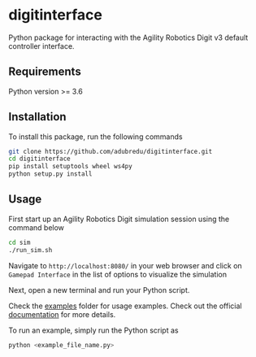 # digitinterface

Python package for interacting with the Agility Robotics Digit v3 default controller interface.

## Requirements
Python version >= 3.6

## Installation
To install this package, run the following commands
```bash
git clone https://github.com/adubredu/digitinterface.git
cd digitinterface
pip install setuptools wheel ws4py
python setup.py install
```

## Usage
First start up an Agility Robotics Digit simulation session using the command below
```bash
cd sim
./run_sim.sh
```
Navigate to `http://localhost:8080/` in your web browser and click on `Gamepad Interface` in the list of options to visualize the simulation

Next, open a new terminal and run your Python script.

Check the [examples](examples) folder for usage examples. Check out the official [documentation](https://adubredu.github.io/digitinterface) for more details.

To run an example, simply run the Python script as
```bash
python <example_file_name.py>
```